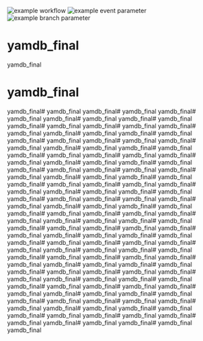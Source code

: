 ![example workflow](https://github.com/Mortjke/yamdb_final/actions/workflows/yamdb_workflow.yml/badge.svg)
![example event parameter](https://github.com/Mortjke/yamdb_final/actions/workflows/yamdb_workflow.yml/badge.svg?event=push)
![example branch parameter](https://github.com/Mortjke/yamdb_final/actions/workflows/yamdb_workflow.yml/badge.svg?branch=feature-1)

# yamdb_final
yamdb_final
# yamdb_final
yamdb_final# yamdb_final
yamdb_final# yamdb_final
yamdb_final# yamdb_final
yamdb_final# yamdb_final
yamdb_final# yamdb_final
yamdb_final# yamdb_final
yamdb_final# yamdb_final
yamdb_final# yamdb_final
yamdb_final# yamdb_final
yamdb_final# yamdb_final
yamdb_final# yamdb_final
yamdb_final# yamdb_final
yamdb_final# yamdb_final
yamdb_final# yamdb_final
yamdb_final# yamdb_final
yamdb_final# yamdb_final
yamdb_final# yamdb_final
yamdb_final# yamdb_final
yamdb_final# yamdb_final
yamdb_final# yamdb_final
yamdb_final# yamdb_final
yamdb_final# yamdb_final
yamdb_final# yamdb_final
yamdb_final# yamdb_final
yamdb_final# yamdb_final
yamdb_final# yamdb_final
yamdb_final# yamdb_final
yamdb_final# yamdb_final
yamdb_final# yamdb_final
yamdb_final# yamdb_final
yamdb_final# yamdb_final
yamdb_final# yamdb_final
yamdb_final# yamdb_final
yamdb_final# yamdb_final
yamdb_final# yamdb_final
yamdb_final# yamdb_final
yamdb_final# yamdb_final
yamdb_final# yamdb_final
yamdb_final# yamdb_final
yamdb_final# yamdb_final
yamdb_final# yamdb_final
yamdb_final# yamdb_final
yamdb_final# yamdb_final
yamdb_final# yamdb_final
yamdb_final# yamdb_final
yamdb_final# yamdb_final
yamdb_final# yamdb_final
yamdb_final# yamdb_final
yamdb_final# yamdb_final
yamdb_final# yamdb_final
yamdb_final# yamdb_final
yamdb_final# yamdb_final
yamdb_final# yamdb_final
yamdb_final# yamdb_final
yamdb_final# yamdb_final
yamdb_final# yamdb_final
yamdb_final# yamdb_final
yamdb_final# yamdb_final
yamdb_final# yamdb_final
yamdb_final# yamdb_final
yamdb_final# yamdb_final
yamdb_final# yamdb_final
yamdb_final# yamdb_final
yamdb_final# yamdb_final
yamdb_final# yamdb_final
yamdb_final# yamdb_final
yamdb_final# yamdb_final
yamdb_final# yamdb_final
yamdb_final# yamdb_final
yamdb_final# yamdb_final
yamdb_final# yamdb_final
yamdb_final# yamdb_final
yamdb_final# yamdb_final
yamdb_final# yamdb_final
yamdb_final# yamdb_final
yamdb_final
